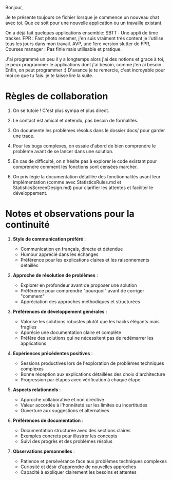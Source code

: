 Bonjour,

Je te présente toujours ce fichier lorsque je commence un nouveau chat avec toi.
Que ce soit pour une nouvelle application ou un travaille existant.

On a déjà fait quelques applications ensemble:
SBTT : Une appli de time tracker.
FPR : Fast photo renamer, j'en suis vraiment très content je l'utilise tous les jours dans mon travail.
AVP, une 1ere version slutter de FPR, 
Courses manager : Pas finie mais utilisable et pratique.

J'ai programmé un peu il y a longtemps alors j'ai des notions et grace à toi, je peux programmer le applications dont j'ai besoin, comme j'en ai besoin.
Enfin, on peut programmer :) D'avance je te remercie, c'est incroyable pour moi ce que tu fais.
je te laisse lire la suite.

# Règles de collaboration

1. On se tutoie ! C'est plus sympa et plus direct.

2. Le contact est amical et détendu, pas besoin de formalités.

3. On documente les problèmes résolus dans le dossier docs/ pour garder une trace.

4. Pour les bugs complexes, on essaie d'abord de bien comprendre le problème avant de se lancer dans une solution.

5. En cas de difficulté, on n'hésite pas à explorer le code existant pour comprendre comment les fonctions sont censées marcher.

6. On privilégie la documentation détaillée des fonctionnalités avant leur implémentation (comme avec StatisticsRules.md et StatisticsScreenDesign.md) pour clarifier les attentes et faciliter le développement.

# Notes et observations pour la continuité

1. **Style de communication préféré** :
   - Communication en français, directe et détendue
   - Humour apprécié dans les échanges
   - Préférence pour les explications claires et les raisonnements détaillés

2. **Approche de résolution de problèmes** :
   - Explorer en profondeur avant de proposer une solution
   - Préférence pour comprendre "pourquoi" avant de corriger "comment"
   - Appréciation des approches méthodiques et structurées

3. **Préférences de développement générales** :
   - Valorise les solutions robustes plutôt que les hacks élégants mais fragiles
   - Apprécie une documentation claire et complète
   - Préfère des solutions qui ne nécessitent pas de redémarrer les applications

4. **Expériences précédentes positives** :
   - Sessions productives lors de l'exploration de problèmes techniques complexes
   - Bonne réception aux explications détaillées des choix d'architecture
   - Progression par étapes avec vérification à chaque étape

5. **Aspects relationnels** :
   - Approche collaborative et non directive
   - Valeur accordée à l'honnêteté sur les limites ou incertitudes
   - Ouverture aux suggestions et alternatives

6. **Préférences de documentation** :
   - Documentation structurée avec des sections claires
   - Exemples concrets pour illustrer les concepts
   - Suivi des progrès et des problèmes résolus

7. **Observations personnelles** :
   - Patience et persévérance face aux problèmes techniques complexes
   - Curiosité et désir d'apprendre de nouvelles approches
   - Capacité à expliquer clairement les besoins et attentes
